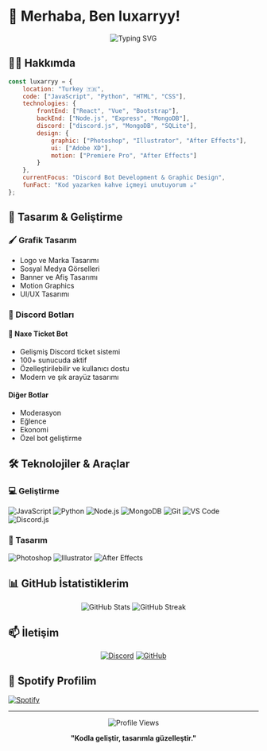 # 👋 Merhaba, Ben luxarryy!

<div align="center">
  <img src="https://readme-typing-svg.herokuapp.com?font=Fira+Code&pause=1000&color=7067CF&center=true&vCenter=true&width=435&lines=I +am+LuX;Full+Stack+Developer;Discord+Bot+Developer;Graphic+Designer;UI%2FUX+Designer" alt="Typing SVG" />
</div>

## 👨‍💻 Hakkımda

```javascript
const luxarryy = {
    location: "Turkey 🇹🇷",
    code: ["JavaScript", "Python", "HTML", "CSS"],
    technologies: {
        frontEnd: ["React", "Vue", "Bootstrap"],
        backEnd: ["Node.js", "Express", "MongoDB"],
        discord: ["discord.js", "MongoDB", "SQLite"],
        design: {
            graphic: ["Photoshop", "Illustrator", "After Effects"],
            ui: ["Adobe XD"],
            motion: ["Premiere Pro", "After Effects"]
        }
    },
    currentFocus: "Discord Bot Development & Graphic Design",
    funFact: "Kod yazarken kahve içmeyi unutuyorum ☕"
};
```

## 🎨 Tasarım & Geliştirme

### 🖌️ Grafik Tasarım
- Logo ve Marka Tasarımı
- Sosyal Medya Görselleri
- Banner ve Afiş Tasarımı
- Motion Graphics
- UI/UX Tasarımı

### 🤖 Discord Botları
#### 🎫 Naxe Ticket Bot
- Gelişmiş Discord ticket sistemi
- 100+ sunucuda aktif
- Özelleştirilebilir ve kullanıcı dostu
- Modern ve şık arayüz tasarımı

#### Diğer Botlar
- Moderasyon
- Eğlence
- Ekonomi
- Özel bot geliştirme

## 🛠️ Teknolojiler & Araçlar

### 💻 Geliştirme
![JavaScript](https://img.shields.io/badge/-JavaScript-F7DF1E?style=flat-square&logo=javascript&logoColor=black)
![Python](https://img.shields.io/badge/-Python-3776AB?style=flat-square&logo=python&logoColor=white)
![Node.js](https://img.shields.io/badge/-Node.js-339933?style=flat-square&logo=node.js&logoColor=white)
![MongoDB](https://img.shields.io/badge/-MongoDB-47A248?style=flat-square&logo=mongodb&logoColor=white)
![Git](https://img.shields.io/badge/-Git-F05032?style=flat-square&logo=git&logoColor=white)
![VS Code](https://img.shields.io/badge/-VS%20Code-007ACC?style=flat-square&logo=visual-studio-code)
![Discord.js](https://img.shields.io/badge/-Discord.js-5865F2?style=flat-square&logo=discord&logoColor=white)

### 🎨 Tasarım
![Photoshop](https://img.shields.io/badge/-Photoshop-31A8FF?style=flat-square&logo=adobe-photoshop&logoColor=white)
![Illustrator](https://img.shields.io/badge/-Illustrator-FF9A00?style=flat-square&logo=adobe-illustrator&logoColor=white)
![After Effects](https://img.shields.io/badge/-After%20Effects-9999FF?style=flat-square&logo=adobe-after-effects&logoColor=white)

## 📊 GitHub İstatistiklerim

<div align="center">
  <img src="https://github-readme-stats.vercel.app/api?username=LuXarrY&show_icons=true&theme=tokyonight" alt="GitHub Stats" />
  <img src="https://github-readme-streak-stats.herokuapp.com/?user=LuXarrY&theme=tokyonight" alt="GitHub Streak" />
</div>

## 📫 İletişim

<div align="center">
  
[![Discord](https://img.shields.io/badge/-Discord-5865F2?style=for-the-badge&logo=discord&logoColor=white)](https://discord.com/users/918228949551697960)
[![GitHub](https://img.shields.io/badge/-GitHub-181717?style=for-the-badge&logo=github)](https://github.com/LuXarrY)


</div>

## 🎵 Spotify Profilim

[![Spotify](https://img.shields.io/badge/Spotify-1ED760?&style=for-the-badge&logo=spotify&logoColor=white)](https://open.spotify.com/user/31vjm4i4tk3rdelhd3mf2pwqomwu)

---

<div align="center">
  <img src="https://komarev.com/ghpvc/?username=LuXarrY&color=blueviolet" alt="Profile Views" />
  
  **"Kodla geliştir, tasarımla güzelleştir."**
</div> 
